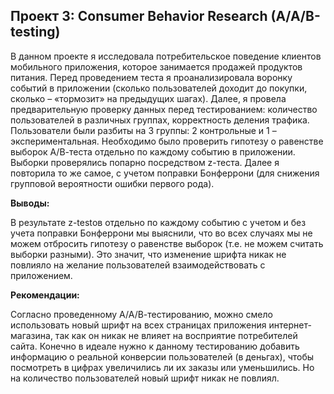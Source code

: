 ## Проект 3: Consumer Behavior Research (A/A/B-testing)

В данном проекте я исследовала потребительское поведение клиентов мобильного приложения, которое занимается продажей продуктов питания. Перед проведением теста я проанализировала воронку событий в приложении (сколько пользователей доходит до покупки, сколько – «тормозит» на предыдущих шагах). 
Далее, я провела предварительную проверку данных перед тестированием: количество пользователей в различных группах, корректность деления трафика. Пользователи были разбиты на 3 группы: 2 контрольные и 1 – экспериментальная. Необходимо было проверить гипотезу о равенстве выборок А/В-теста отдельно по каждому событию в приложении. Выборки проверялись попарно посредством z-теста. Далее я повторила то же самое, с учетом поправки Бонферрони (для снижения групповой вероятности ошибки первого рода). 

**Выводы:**

В результате z-testов отдельно по каждому событию с учетом и без учета поправки Бонферрони мы выяснили, что во всех случаях мы не можем отбросить гипотезу о равенстве выборок (т.е. не можем считать выборки разными). Это значит, что изменение шрифта никак не повлияло на желание пользователей взаимодействовать с приложением.

**Рекомендации:**

Согласно проведенному А/А/В-тестированию, можно смело использовать новый шрифт на всех страницах приложения интернет-магазина, так как он никак не влияет на восприятие потребителей сайта. Конечно в идеале нужно к данному тестированию добавить информацию о реальной конверсии пользователей (в деньгах), чтобы посмотреть в цифрах увеличились ли их заказы или уменьшились. Но на количество пользователей новый шрифт никак не повлиял.
